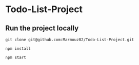 # Todo-List-Project

## Run the project locally

```
git clone git@github.com:Marmouz82/Todo-List-Project.git

npm install

npm start
```
